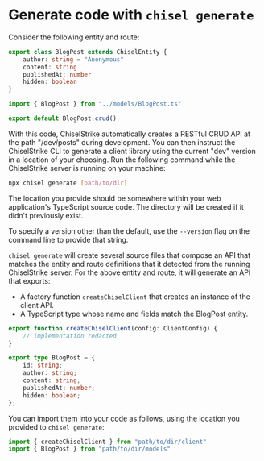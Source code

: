 # Generate code with `chisel generate`

Consider the following entity and route:

```ts title="backend/models/BlogPost.ts"
export class BlogPost extends ChiselEntity {
    author: string = "Anonymous"
    content: string
    publishedAt: number
    hidden: boolean
}
```

```ts title="backend/routes/posts.ts"
import { BlogPost } from "../models/BlogPost.ts"

export default BlogPost.crud()
```

With this code, ChiselStrike automatically creates a RESTful CRUD API at the
path "/dev/posts" during development. You can then instruct the ChiselStrike CLI
to generate a client library using the current "dev" version in a location
of your choosing. Run the following command while the ChiselStrike server is
running on your machine:

```bash
npx chisel generate [path/to/dir]
```

The location you provide should be somewhere within your web application's
TypeScript source code. The directory will be created if it didn't previously
exist.

To specify a version other than the default, use the `--version` flag on
the command line to provide that string.

`chisel generate` will create several source files that compose an API that
matches the entity and route definitions that it detected from the running
ChiselStrike server. For the above entity and route, it will generate an API
that exports:

- A factory function `createChiselClient` that creates an instance of the client
  API.
- A TypeScript type whose name and fields match the BlogPost entity.

```ts title="path/to/dir/client.ts"
export function createChiselClient(config: ClientConfig) {
    // implementation redacted
}
```

```ts title="path/to/dir/models.ts"
export type BlogPost = {
    id: string;
    author: string;
    content: string;
    publishedAt: number;
    hidden: boolean;
};
```

You can import them into your code as follows, using the location you provided
to `chisel generate`:

```ts
import { createChiselClient } from "path/to/dir/client"
import { BlogPost } from "path/to/dir/models"
```
